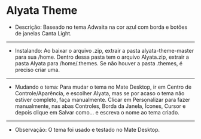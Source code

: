 # Alyata Theme
* Descrição: Baseado no tema Adwaita na cor azul com borda e botões de janelas Canta Light.
_____
* Instalando: Ao baixar o arquivo .zip, extrair a pasta alyata-theme-master para sua /home. Dentro dessa pasta tem o arquivo Alyata.zip, extrair a pasta Alyata para /home/.themes. Se não houver a pasta .themes, é preciso criar uma.
_____
* Mudando o tema: Para mudar o tema no Mate Desktop, ir em Centro de Controle/Aparência, e escolher Alyata, mas se por acaso o tema não estiver completo, faça manualmente. Clicar em Personalizar para fazer manualmente, nas abas Controles, Borda da Janela, Ícones, Cursor e depois clique em Salvar como... e escreva o nome ao tema criado.
_____
* Observação: O tema foi usado e testado no Mate Desktop.

